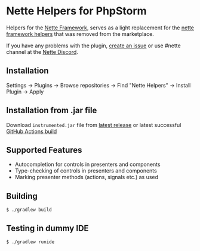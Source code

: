 Nette Helpers for PhpStorm
=========================================

<!-- Plugin description -->
Helpers for the [Nette Framework](https://nette.org/), serves as a light replacement for the [nette framework helpers](https://github.com/nette-intellij/intellij-nette) that was removed from the marketplace.

<!-- Plugin description end -->

If you have any problems with the plugin, [create an issue](https://github.com/Rixafy/NetteHelpers/issues/new/choose) or use #nette channel at the [Nette Discord](https://discord.gg/azXxTbuQVq).


Installation
------------
Settings → Plugins → Browse repositories → Find "Nette Helpers" → Install Plugin → Apply


Installation from .jar file
------------
Download `instrumented.jar` file from [latest release](https://github.com/Rixafy/NetteHelpers/releases) or latest successful [GitHub Actions build](https://github.com/Rixafy/NetteHelpers/actions)


Supported Features
------------------

* Autocompletion for controls in presenters and components
* Type-checking of controls in presenters and components
* Marking presenter methods (actions, signals etc.) as used

Building
------------

```$xslt
$ ./gradlew build
```

Testing in dummy IDE
------------

```$xslt
$ ./gradlew runide
```
